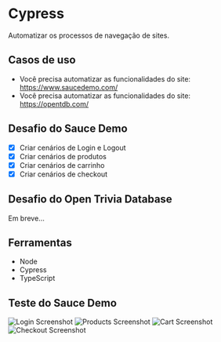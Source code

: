 # Cypress

Automatizar os processos de navegação de sites.

## Casos de uso

- Você precisa automatizar as funcionalidades do site: https://www.saucedemo.com/
- Você precisa automatizar as funcionalidades do site: https://opentdb.com/

## Desafio do Sauce Demo

- [x] Criar cenários de Login e Logout
- [x] Criar cenários de produtos
- [x] Criar cenários de carrinho
- [x] Criar cenários de checkout

## Desafio do Open Trivia Database

Em breve...

## Ferramentas

- Node
- Cypress
- TypeScript

## Teste do Sauce Demo

![Login Screenshot](https://i.imgur.com/lCoWLPo.gif)
![Products Screenshot](https://i.imgur.com/A1GOCUD.gif)
![Cart Screenshot](https://s10.gifyu.com/images/cart.spec.ts.gif)
![Checkout Screenshot](https://s10.gifyu.com/images/checkout.spec.ts.gif)
